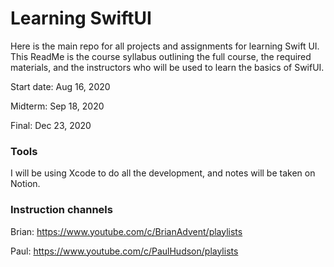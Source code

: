 # Learning SwiftUI
Here is the main repo for all projects and assignments for learning Swift UI. This ReadMe is the course syllabus outlining the full course, the required materials, and the instructors who will be used to learn the basics of SwifUI.

Start date: Aug 16, 2020

Midterm: Sep 18, 2020

Final: Dec 23, 2020

### Tools
I will be using Xcode to do all the development, and notes will be taken on Notion.

### Instruction channels
Brian: https://www.youtube.com/c/BrianAdvent/playlists

Paul: https://www.youtube.com/c/PaulHudson/playlists

